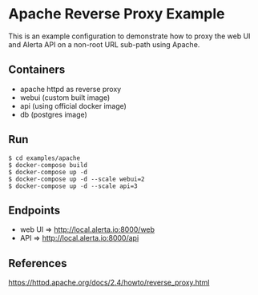 # Apache Reverse Proxy Example

This is an example configuration to demonstrate how to proxy
the web UI and Alerta API on a non-root URL sub-path using Apache.

## Containers

- apache httpd as reverse proxy
- webui (custom built image)
- api (using official docker image)
- db (postgres image)

## Run

    $ cd examples/apache
    $ docker-compose build
    $ docker-compose up -d
    $ docker-compose up -d --scale webui=2
    $ docker-compose up -d --scale api=3

## Endpoints

- web UI => <http://local.alerta.io:8000/web>
- API    => <http://local.alerta.io:8000/api>

## References

<https://httpd.apache.org/docs/2.4/howto/reverse_proxy.html>

